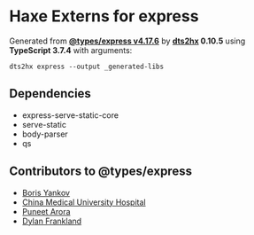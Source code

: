 # Haxe Externs for express

Generated from **[@types/express v4.17.6](https://github.com/DefinitelyTyped/DefinitelyTyped#readme)** by **[dts2hx](https://github.com/haxiomic/dts2hx) 0.10.5** using **TypeScript 3.7.4** with arguments:

	dts2hx express --output _generated-libs

## Dependencies
- express-serve-static-core
- serve-static
- body-parser
- qs

## Contributors to @types/express
- [Boris Yankov](https://github.com/borisyankov)
- [China Medical University Hospital](https://github.com/CMUH)
- [Puneet Arora](https://github.com/puneetar)
- [Dylan Frankland](https://github.com/dfrankland)